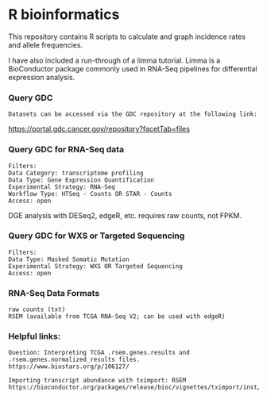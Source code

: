 # R bioinformatics


This repository contains R scripts to calculate and graph incidence rates and allele frequencies. 

I have also included a run-through of a limma tutorial. Limma is a BioConductor package commonly used in RNA-Seq pipelines for differential expression analysis. 

### Query GDC

    Datasets can be accessed via the GDC repository at the following link:

https://portal.gdc.cancer.gov/repository?facetTab=files

### Query GDC for RNA-Seq data

    Filters:
    Data Category: transcriptome profiling
    Data Type: Gene Expression Quantification
    Experimental Strategy: RNA-Seq
    Workflow Type: HTSeq - Counts OR STAR - Counts
    Access: open

DGE analysis with DESeq2, edgeR, etc. requires raw counts, not FPKM. 

### Query GDC for WXS or Targeted Sequencing

    Filters:
    Data Type: Masked Somatic Mutation
    Experimental Strategy: WXS OR Targeted Sequencing
    Access: open
    
### RNA-Seq Data Formats
    raw counts (txt)
    RSEM (available from TCGA RNA-Seq V2; can be used with edgeR)

### Helpful links:
    Question: Interpreting TCGA .rsem.genes.results and .rsem.genes.normalized_results files.
    https://www.biostars.org/p/106127/ 
    
    Importing transcript abundance with tximport: RSEM
    https://bioconductor.org/packages/release/bioc/vignettes/tximport/inst/doc/tximport.html#RSEM
    

